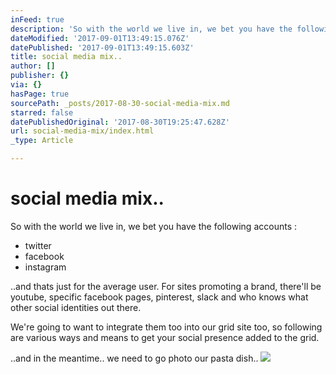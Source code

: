 ```yaml
---
inFeed: true
description: 'So with the world we live in, we bet you have the following accounts :'
dateModified: '2017-09-01T13:49:15.076Z'
datePublished: '2017-09-01T13:49:15.603Z'
title: social media mix..
author: []
publisher: {}
via: {}
hasPage: true
sourcePath: _posts/2017-08-30-social-media-mix.md
starred: false
datePublishedOriginal: '2017-08-30T19:25:47.628Z'
url: social-media-mix/index.html
_type: Article

---
```

# social media mix..

So with the world we live in, we bet you have the following accounts :

* twitter
* facebook
* instagram

..and thats just for the average user. For sites promoting a brand, there'll be youtube, specific facebook pages, pinterest, slack and who knows what other social identities out there.

We're going to want to integrate them too into our grid site too, so following are various ways and means to get your social presence added to the grid.

..and in the meantime.. we need to go photo our pasta dish.. ![](https://the-grid-user-content.s3-us-west-2.amazonaws.com/77393282-a164-4e72-a9be-4073653d749f.jpg)